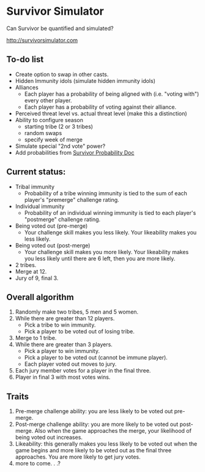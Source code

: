 # Survivor Simulator

Can Survivor be quantified and simulated?

http://survivorsimulator.com

## To-do list 
* Create option to swap in other casts.
* Hidden Immunity idols (simulate hidden immunity idols)
* Alliances
   *  Each player has a probability of being aligned with (i.e. "voting with") every other player.
   *  Each player has a probability of voting against their alliance.
* Perceived threat level vs. actual threat level (make this a distinction)
* Ability to configure season
   * starting tribe (2 or 3 tribes)
   * random swaps
   * specify week of merge
* Simulate special "2nd vote" power?
* Add probabilities from [Survivor Probability Doc](https://docs.google.com/document/d/1toe9FmKVzk1D4amNJlFWYsQPVoZ8DuPVUzr9zkLgYpU/edit)


## Current status:
* Tribal immunity
    * Probability of a tribe winning immunity is tied to the sum of each player's "premerge" challenge rating.
* Individual immunity
    * Probability of an individual winning immunity is tied to each player's "postmerge" challenge rating. 
* Being voted out (pre-merge)
    * Your challenge skill makes you less likely.  Your likeability makes you less likely.
* Being voted out (post-merge)
    * Your challenge skill makes you more likely.  Your likeability makes you less likely until there are 6 left, then you are more likely.
* 2 tribes.
* Merge at 12.
* Jury of 9, final 3.

## Overall algorithm
1. Randomly make two tribes, 5 men and 5 women.
2. While there are greater than 12 players.
    * Pick a tribe to win immunity.
    * Pick a player to be voted out of losing tribe.
3. Merge to 1 tribe.
4. While there are greater than 3 players.
    * Pick a player to win immunity.
    * Pick a player to be voted out (cannot be immune player).
    * Each player voted out moves to jury.
5. Each jury member votes for a player in the final three.
6. Player in final 3 with most votes wins.

## Traits
1. Pre-merge challenge ability: you are less likely to be voted out pre-merge.
2. Post-merge challenge ability: you are more likely to be voted out post-merge.  Also when the game approaches the merge, your likelihood of being voted out increases.
3. Likeability: this generally makes you less likely to be voted out when the game begins and more likely to be voted out as the final three approaches.  You are more likely to get jury votes.
4. more to come. .  .?
